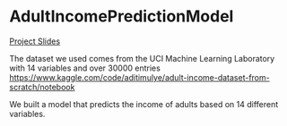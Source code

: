 # AdultIncomePredictionModel

[Project Slides](https://docs.google.com/presentation/d/1wlX1ak79aP0rGmflBEt2sHieJBmz0I-9mw0_XTRJn8c/edit?usp=sharing)

The dataset we used comes from the UCI Machine Learning Laboratory with 14 variables and over 30000 entries
https://www.kaggle.com/code/aditimulye/adult-income-dataset-from-scratch/notebook 

We built a model that predicts the income of adults based on 14 different variables.
